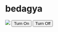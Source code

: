 # bedagya
<html>
<head>
    <title>Bulb</title>
</head>
<body>
    <img id="bulb" src="img_bulboff.gif">
<button onclick="turnOn()">Turn On</button>
<button onclick="turnOff()">Turn Off</button>
<script>
function turnOn(){
    document.getElementById("bulb").src="img_bulbon.gif";
}
function turnOff(){
    document.getElementById("bulb").src="img_bulboff.gif";
}
</script>
</body>
</html>